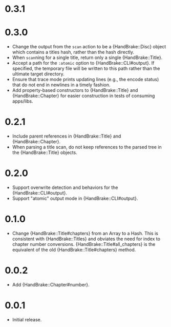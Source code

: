 0.3.1
=====

0.3.0
=====

- Change the output from the `scan` action to be a {HandBrake::Disc}
  object which contains a titles hash, rather than the hash directly.
- When `scan`ning for a single title, return only a single
  {HandBrake::Title}.
- Accept a path for the `:atomic` option to
  {HandBrake::CLI#output}. If specified, the temporary file will be
  written to this path rather than the ultimate target directory.
- Ensure that trace mode prints updating lines (e.g., the encode
  status) that do not end in newlines in a timely fashion.
- Add property-based constructors to {HandBrake::Title} and
  {HandBrake::Chapter} for easier construction in tests of consuming
  apps/libs.

0.2.1
=====

- Include parent references in {HandBrake::Title} and
  {HandBrake::Chapter}.
- When parsing a title scan, do not keep references to the parsed tree
  in the {HandBrake::Title} objects.

0.2.0
=====

- Support overwrite detection and behaviors for the
  {HandBrake::CLI#output}.
- Support "atomic" output mode in {HandBrake::CLI#output}.

0.1.0
=====

- Change {HandBrake::Title#chapters} from an Array to a Hash. This is
  consistent with {HandBrake::Titles} and obviates the need for index
  to chapter number conversions. {HandBrake::Title#all_chapters} is
  the equivalent of the old {HandBrake::Title#chapters} method.

0.0.2
=====

- Add {HandBrake::Chapter#number}.

0.0.1
=====

- Initial release.
